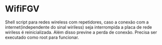 # WifiFGV
Shell script para redes wireless com repetidores, caso a conexão com a internet(independente do sinal wiriless) seja interrompida a placa de rede wiriless é reinicializada. Além disso previne a perda de conexão. Precisa ser executado como root para funcionar.
